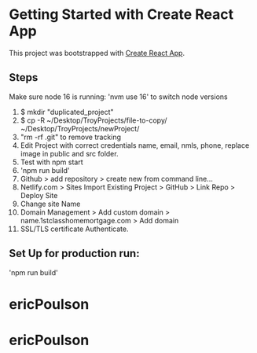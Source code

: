 # Getting Started with Create React App

This project was bootstrapped with [Create React App](https://github.com/facebook/create-react-app).

## Steps

Make sure node 16 is running: 'nvm use 16' to switch node versions

1. $ mkdir "duplicated_project"
2. $ cp -R ~/Desktop/TroyProjects/file-to-copy/ ~/Desktop/TroyProjects/newProject/
3. "rm -rf .git" to remove tracking
4. Edit Project with correct credentials name, email, nmls, phone, replace image in public and src folder.
5. Test with npm start
6. 'npm run build'
7. Github > add repository > create new from command line...
8. Netlify.com > Sites Import Existing Project > GitHub > Link Repo > Deploy Site
9. Change site Name
10. Domain Management > Add custom domain > name.1stclasshomemortgage.com > Add domain
11. SSL/TLS certificate Authenticate.

## Set Up for production run:

'npm run build'
# ericPoulson
# ericPoulson

